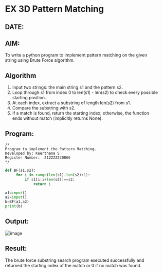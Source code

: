 # EX 3D Pattern Matching
## DATE:
## AIM:
To write a python program to implement pattern matching on the given string using Brute Force algorithm.



## Algorithm
1. Input two strings: the main string s1 and the pattern s2.
2. Loop through s1 from index 0 to len(s1) - len(s2) to check every possible starting position.
3. At each index, extract a substring of length len(s2) from s1.
4. Compare the substring with s2.
5. If a match is found, return the starting index; otherwise, the function ends without match (implicitly returns None).
## Program:
```
/*
Program to implement the Pattern Matching.
Developed by: Keerthana S
Register Number:  212222230066
*/
```
```py
def BF(s1,s2):
     for i in range(len(s1)-len(s2)+1):
         if s1[i:i+len(s2)]==s2:
             return i

a1=input() 
a2=input() 
b=BF(a1,a2)
print(b)

```
## Output:

![image](https://github.com/user-attachments/assets/a0f756ea-1fb5-4eb2-8117-243b42f189cd)

## Result:
The brute force substring search program executed successfully and returned the starting index of the match or 0 if no match was found.
